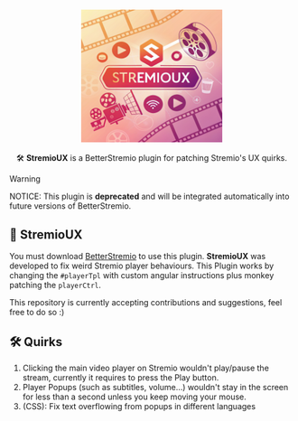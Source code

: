 <h1 align="center">
  <img width="250" src="./logo.png" align="center"></img>
</h1>

<p align="center">🛠️ <strong>StremioUX</strong> is a BetterStremio plugin for patching Stremio's UX quirks.</p>

> [!WARNING]
> NOTICE: This plugin is **deprecated** and will be integrated automatically into future versions of BetterStremio.

## 🎉 StremioUX

You must download [BetterStremio](https://github.com/MateusAquino/BetterStremio) to use this plugin. **StremioUX** was developed to fix weird Stremio player behaviours. This Plugin works by changing the `#playerTpl` with custom angular instructions plus monkey patching the `playerCtrl`.  

This repository is currently accepting contributions and suggestions, feel free to do so :)

## 🛠️ Quirks

1. Clicking the main video player on Stremio wouldn't play/pause the stream, currently it requires to press the Play button.
2. Player Popups (such as subtitles, volume...) wouldn't stay in the screen for less than a second unless you keep moving your mouse.
3. (CSS): Fix text overflowing from popups in different languages
